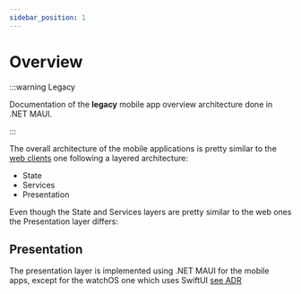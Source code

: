 ```yaml
---
sidebar_position: 1
---
```


# Overview

:::warning Legacy

Documentation of the **legacy** mobile app overview architecture done in .NET MAUI.

:::

The overall architecture of the mobile applications is pretty similar to the
[web clients](../../clients/overview.md) one following a layered architecture:

- State
- Services
- Presentation

Even though the State and Services layers are pretty similar to the web ones the Presentation layer
differs:

## Presentation

The presentation layer is implemented using .NET MAUI for the mobile apps, except for the watchOS
one which uses SwiftUI [see ADR](../../adr/0017-watchOS-use-swift.md)
